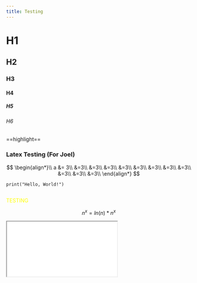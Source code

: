 ```yaml
---
title: Testing
---
```


# H1

## H2

### H3

#### H4

##### H5

###### H6


==highlight==



### Latex Testing (For Joel)
$$
\begin{align*}\\
a &= 3\\
&=3\\
&=3\\
&=3\\
&=3\\
&=3\\
&=3\\
&=3\\
&=3\\
&=3\\
&=3\\
&=3\\
\end{align*}
$$




```run-python
print("Hello, World!")
```

```js

```




<span style='color: yellow'>TESTING</span>



$$n^x=ln(n)*n^x$$


<iframe src="notes/IMAGE - CFI.png">a</iframe>









